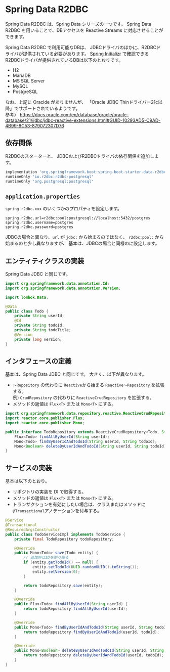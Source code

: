 Spring Data R2DBC
===

Spring Data R2DBC は、Spring Data シリーズの一つです。
Spring Data R2DBC を用いることで、DBアクセスを Reactive Streams に対応させることができます。

Spring Data R2DBC で利用可能なDBは、
JDBCドライバのほかに、R2DBCドライバが提供されている必要があります。
[Spring Initializr](https://start.spring.io/) で確認できる R2DBCドライバが提供されているDBは以下のとおりです。

- H2 
- MariaDB
- MS SQL Server
- MySQL
- PostgreSQL

なお、上記に Oraclde がありませんが、
「Oracle JDBC Thinドライバー21c以降」でサポートされているようです。  
参考）
https://docs.oracle.com/en/database/oracle/oracle-database/21/jjdbc/jdbc-reactive-extensions.html#GUID-10293AD5-C9AD-4B99-8C53-879072307D76


## 依存関係

R2DBCのスターターと、
JDBCおよびR2DBCドライバの依存関係を追加します。

```groovy
implementation 'org.springframework.boot:spring-boot-starter-data-r2dbc'
runtimeOnly 'io.r2dbc:r2dbc-postgresql'
runtimeOnly 'org.postgresql:postgresql'
```

## `application.properties`

`spring.r2dbc.xxx` のいくつかのプロパティを設定します。

```
spring.r2dbc.url=r2dbc:pool:postgresql://localhost:5432/postgres
spring.r2dbc.username=postgres
spring.r2dbc.password=postgres
```

JDBCの場合と異なり、`url` が `jdbc:` から始まるのではなく、
`r2dbc:pool:` から始まるのと少し異なりますが、
基本は、JDBCの場合と同様のに設定します。

## エンティティクラスの実装

Spring Data JDBC と同じです。

```java
import org.springframework.data.annotation.Id;
import org.springframework.data.annotation.Version;

import lombok.Data;

@Data
public class Todo {
    private String userId;
    @Id
    private String todoId;
    private String todoTitle;
    @Version
    private long version;
}
```

## インタフェースの定義

基本は、Spring Data JDBC と同じです。
大きく、以下が異なります。

- `～Repository` の代わりに `Reactive`から始まる `Reactive～Repository` を拡張する。  
    例) `CrudRepository` の代わりに `ReactiveCrudRepository` を拡張する。
- メソッドの返値は `Flux<T>` または `Mono<T>` にする。

```java
import org.springframework.data.repository.reactive.ReactiveCrudRepository;
import reactor.core.publisher.Flux;
import reactor.core.publisher.Mono;

public interface TodoRepository extends ReactiveCrudRepository<Todo, String> {
    Flux<Todo> findAllByUserId(String userId);
    Mono<Todo> findByUserIdAndTodoId(String userId, String todoId);
    Mono<Boolean> deleteByUserIdAndTodoId(String userId, String todoId);
}
```

## サービスの実装

基本は以下のとおり。

- リポジトリの実装を DI で取得する。
- メソッドの返値は `Flux<T>` または `Mono<T>` にする。
- トランザクションを有効にしたい場合は、クラスまたはメソッドに`@Transactional`アノテーションを付与する。

```java
@Service
@Transactional
@RequiredArgsConstructor
public class TodoServiceImpl implements TodoService {
    private final TodoRepository todoRepository;

    @Override
    public Mono<Todo> save(Todo entity) {
        // 追加時はIDを割り振る
        if (entity.getTodoId() == null) {
            entity.setTodoId(UUID.randomUUID().toString());
            entity.setVersion(0);
        }

        return todoRepository.save(entity);
    }

    @Override
    public Flux<Todo> findAllByUserId(String userId) {
        return todoRepository.findAllByUserId(userId);
    }

    @Override
    public Mono<Todo> findByUserIdAndTodoId(String userId, String todoId) {
        return todoRepository.findByUserIdAndTodoId(userId, todoId);
    }

    @Override
    public Mono<Boolean> deleteByUserIdAndTodoId(String userId, String todoId) {
        return todoRepository.deleteByUserIdAndTodoId(userId, todoId);
    }
}

```